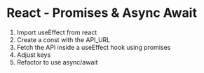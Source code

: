# React - Promises & Async Await

1. Import useEffect from react
2. Create a const with the API_URL
3. Fetch the API inside a useEffect hook using promises
4. Adjust keys
5. Refactor to use async/await
